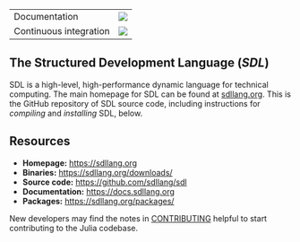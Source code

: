 <table>
    <!-- Docs -->
    <tr>
        <td>Documentation</td>
        <td>
            <a href="/"><img src='https://img.shields.io/badge/docs-v1-blue.svg'/></a>
        </td>
    </tr>
    <tr>
        <td>Continuous integration</td>
        <td>
            <a href="/"><img src='https://img.shields.io/badge/build-passing-green.svg'/></a>
        </td>
    </tr>
</table>

## The Structured Development Language (_SDL_)

SDL is a high-level, high-performance dynamic language for technical
computing. The main homepage for SDL can be found at
[sdllang.org](https://sdllang.org/). This is the GitHub
repository of SDL source code, including instructions for _compiling_
and _installing_ SDL, below.

## Resources

- **Homepage:** <https://sdllang.org>
- **Binaries:** <https://sdllang.org/downloads/>
- **Source code:** <https://github.com/sdllang/sdl>
- **Documentation:** <https://docs.sdllang.org>
- **Packages:** <https://sdllang.org/packages/>

New developers may find the notes in
[CONTRIBUTING](https://github.com/JuliaLang/julia/blob/master/CONTRIBUTING.md)
helpful to start contributing to the Julia codebase.
